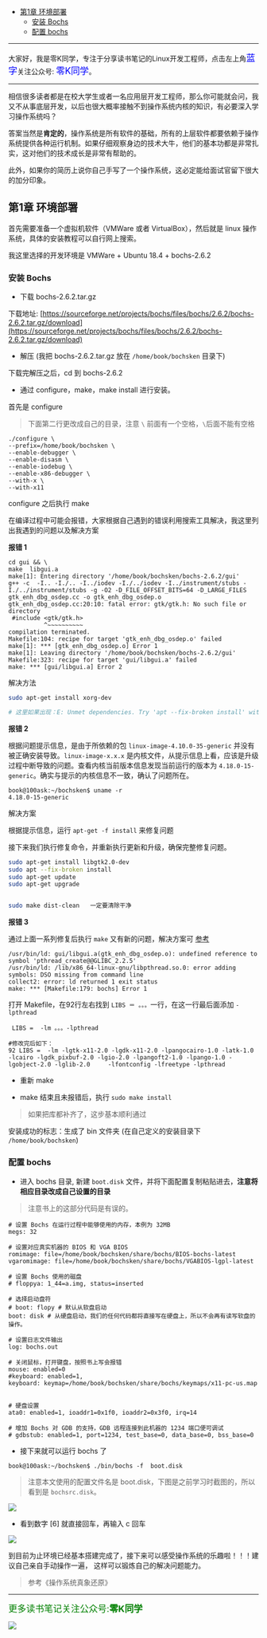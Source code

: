 
- [第1章 环境部署](#第1章-环境部署)
	- [安装 Bochs](#安装-bochs)
	- [配置 bochs](#配置-bochs)

------

大家好，我是零K同学，专注于分享读书笔记的Linux开发工程师，点击左上角<font color="blue" size=4 font-weight=bolder>蓝字</font>关注公众号: <font color="blue" size=4 font-weight=bolder>零K同学</font>。

-----

相信很多读者都是在校大学生或者一名应用层开发工程师，那么你可能就会问，我又不从事底层开发，以后也很大概率接触不到操作系统内核的知识，有必要深入学习操作系统吗？

答案当然是**肯定的**，操作系统是所有软件的基础，所有的上层软件都要依赖于操作系统提供各种运行机制。如果仔细观察身边的技术大牛，他们的基本功都是非常扎实，这对他们的技术成长是非常有帮助的。

此外，如果你的简历上说你自己手写了一个操作系统，这必定能给面试官留下很大的加分印象。

## 第1章 环境部署

首先需要准备一个虚拟机软件（VMWare 或者 VirtualBox），然后就是 linux 操作系统，具体的安装教程可以自行网上搜索。

我这里选择的开发环境是 VMWare + Ubuntu 18.4 + bochs-2.6.2

### 安装 Bochs

- 下载 bochs-2.6.2.tar.gz

下载地址: [https://sourceforge.net/projects/bochs/files/bochs/2.6.2/bochs-2.6.2.tar.gz/download](https://sourceforge.net/projects/bochs/files/bochs/2.6.2/bochs-2.6.2.tar.gz/download)

- 解压 (我把 bochs-2.6.2.tar.gz 放在 `/home/book/bochsken` 目录下)

下载完解压之后，cd 到 bochs-2.6.2 

- 通过 configure，make，make install 进行安装。

首先是 configure

> 下面第二行更改成自己的目录，注意 `\` 前面有一个空格，`\`后面不能有空格

```
./configure \
--prefix=/home/book/bochsken \
--enable-debugger \
--enable-disasm \
--enable-iodebug \
--enable-x86-debugger \
--with-x \
--with-x11
```

configure 之后执行 make

在编译过程中可能会报错，大家根据自己遇到的错误利用搜索工具解决，我这里列出我遇到的问题以及解决方案

**报错 1**

```
cd gui && \
make  libgui.a
make[1]: Entering directory '/home/book/bochsken/bochs-2.6.2/gui'
g++ -c  -I.. -I./.. -I../iodev -I./../iodev -I../instrument/stubs -I./../instrument/stubs -g -O2 -D_FILE_OFFSET_BITS=64 -D_LARGE_FILES     gtk_enh_dbg_osdep.cc -o gtk_enh_dbg_osdep.o
gtk_enh_dbg_osdep.cc:20:10: fatal error: gtk/gtk.h: No such file or directory
 #include <gtk/gtk.h>
          ^~~~~~~~~~~
compilation terminated.
Makefile:104: recipe for target 'gtk_enh_dbg_osdep.o' failed
make[1]: *** [gtk_enh_dbg_osdep.o] Error 1
make[1]: Leaving directory '/home/book/bochsken/bochs-2.6.2/gui'
Makefile:323: recipe for target 'gui/libgui.a' failed
make: *** [gui/libgui.a] Error 2
```

解决方法

```bash
sudo apt-get install xorg-dev

# 这里如果出现：E: Unmet dependencies. Try 'apt --fix-broken install' with no packages (or specify a solution).
```

**报错 2**

根据问题提示信息，是由于所依赖的包 `linux-image-4.10.0-35-generic` 并没有被正确安装导致。`linux-image-x.x.x` 是内核文件，从提示信息上看，应该是升级过程中断导致的问题。查看内核当前版本信息发现当前运行的版本为 `4.18.0-15-generic`。确实与提示的内核信息不一致，确认了问题所在。

```
book@100ask:~/bochsken$ uname -r
4.18.0-15-generic
```

解决方案

根据提示信息，运行 `apt-get -f install` 来修复问题

接下来我们执行修复命令，并重新执行更新和升级，确保完整修复问题。

```bash
sudo apt-get install libgtk2.0-dev
sudo apt --fix-broken install
sudo apt-get update
sudo apt-get upgrade


sudo make dist-clean   一定要清除干净
```

**报错 3**

通过上面一系列修复后执行 `make` 又有新的问题，解决方案可 [参考](https://blog.csdn.net/xiaoqin515515/article/details/19009653)

```
/usr/bin/ld: gui/libgui.a(gtk_enh_dbg_osdep.o): undefined reference to symbol 'pthread_create@@GLIBC_2.2.5'
/usr/bin/ld: /lib/x86_64-linux-gnu/libpthread.so.0: error adding symbols: DSO missing from command line
collect2: error: ld returned 1 exit status
make: *** [Makefile:179: bochs] Error 1
```

打开 Makefile，在92行左右找到 `LIBS ＝ 。。。`一行，在这一行最后面添加 `-lpthread`

```
 LIBS =  -lm 。。。-lpthread

#修改完后如下：
92 LIBS =  -lm -lgtk-x11-2.0 -lgdk-x11-2.0 -lpangocairo-1.0 -latk-1.0 -lcairo -lgdk_pixbuf-2.0 -lgio-2.0 -lpangoft2-1.0 -lpango-1.0 -lgobject-2.0 -lglib-2.0     -lfontconfig -lfreetype -lpthread
```

- 重新 make

- make 结束且未报错后，执行 `sudo make install`

> 如果把库都补齐了，这步基本顺利通过

安装成功的标志：生成了 bin 文件夹 (在自己定义的安装目录下 `/home/book/bochsken`)

### 配置 bochs

- 进入 bochs 目录, 新建 `boot.disk` 文件，并将下面配置复制粘贴进去，**注意将相应目录改成自己设置的目录**

> 注意书上的这部分代码是有误的。

```
# 设置 Bochs 在运行过程中能够使用的内存，本例为 32MB
megs: 32

# 设置对应真实机器的 BIOS 和 VGA BIOS
romimage: file=/home/book/bochsken/share/bochs/BIOS-bochs-latest
vgaromimage: file=/home/book/bochsken/share/bochs/VGABIOS-lgpl-latest

# 设置 Bochs 使用的磁盘
# floppya: 1_44=a.img, status=inserted

# 选择启动盘符
# boot: flopy # 默认从软盘启动
boot: disk # 从硬盘启动，我们的任何代码都将直接写在硬盘上，所以不会再有读写软盘的操作。

# 设置日志文件输出
log: bochs.out

# 关闭鼠标，打开键盘，按照书上写会报错
mouse: enabled=0
#keyboard: enabled=1,
keyboard: keymap=/home/book/bochsken/share/bochs/keymaps/x11-pc-us.map


# 硬盘设置
ata0: enabled=1, ioaddr1=0x1f0, ioaddr2=0x3f0, irq=14

# 增加 Bochs 对 GDB 的支持，GDB 远程连接到此机器的 1234 端口便可调试
# gdbstub: enabled=1, port=1234, test_base=0, data_base=0, bss_base=0
```

- 接下来就可以运行 bochs 了

```
book@100ask:~/bochsken$ ./bin/bochs -f  boot.disk
```

> 注意本文使用的配置文件名是 boot.disk，下图是之前学习时截图的，所以看到是 `bochsrc.disk`。

![](https://cdn.jsdelivr.net/gh/kendall-cpp/blogPic@main/寻offer总结02/bochs环境01.2as4ljsaskis.webp)

- 看到数字 [6] 就直接回车，再输入 c 回车

![](https://cdn.jsdelivr.net/gh/kendall-cpp/blogPic@main/寻offer总结02/bochs环境02.6m7ql9otwio0.webp)

到目前为止环境已经基本搭建完成了，接下来可以感受操作系统的乐趣啦！！！建议自己亲自手动操作一遍， 这样可以锻炼自己的解决问题能力。


> 参考《操作系统真象还原》

----

<font color="green" size=4>更多读书笔记关注公众号:**零K同学**</font>

![](https://cdn.jsdelivr.net/gh/kendall-cpp/blogPic@main/blog-img-02/公众号二维码.leozf4yvy34.jpg)

